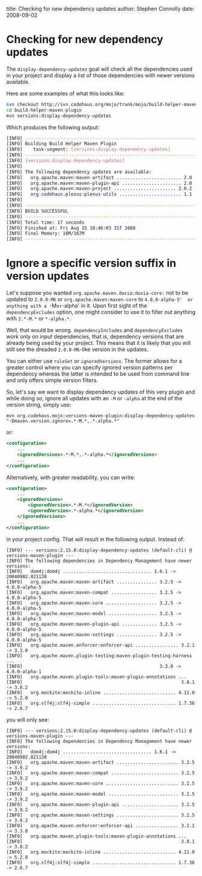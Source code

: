 title: Checking for new dependency updates
author: Stephen Connolly
date: 2008-09-02

<!---
Licensed to the Apache Software Foundation (ASF) under one
or more contributor license agreements.  See the NOTICE file
distributed with this work for additional information
regarding copyright ownership.  The ASF licenses this file
to you under the Apache License, Version 2.0 (the
"License"); you may not use this file except in compliance
with the License.  You may obtain a copy of the License at
https://www.apache.org/licenses/LICENSE-2.0
Unless required by applicable law or agreed to in writing,
software distributed under the License is distributed on an
"AS IS" BASIS, WITHOUT WARRANTIES OR CONDITIONS OF ANY
KIND, either express or implied.  See the License for the
specific language governing permissions and limitations
under the License.
-->

# Checking for new dependency updates

The `display-dependency-updates` goal will check all the dependencies used in your project and display a list
of those dependencies with newer versions available.

Here are some examples of what this looks like:

```sh
svn checkout http://svn.codehaus.org/mojo/trunk/mojo/build-helper-maven-plugin build-helper-maven-plugin
cd build-helper-maven-plugin
mvn versions:display-dependency-updates
```

Which produces the following output:

```sh
[INFO] ------------------------------------------------------------------------
[INFO] Building Build Helper Maven Plugin
[INFO]    task-segment: [versions:display-dependency-updates]
[INFO] ------------------------------------------------------------------------
[INFO] [versions:display-dependency-updates]
[INFO]
[INFO] The following dependency updates are available:
[INFO]   org.apache.maven:maven-artifact ........................ 2.0 -> 2.0.9
[INFO]   org.apache.maven:maven-plugin-api ...................... 2.0 -> 2.0.9
[INFO]   org.apache.maven:maven-project ....................... 2.0.2 -> 2.0.9
[INFO]   org.codehaus.plexus:plexus-utils ....................... 1.1 -> 1.5.6
[INFO]
[INFO] ------------------------------------------------------------------------
[INFO] BUILD SUCCESSFUL
[INFO] ------------------------------------------------------------------------
[INFO] Total time: 17 seconds
[INFO] Finished at: Fri Aug 15 10:46:03 IST 2008
[INFO] Final Memory: 10M/167M
[INFO] ------------------------------------------------------------------------
```

# Ignore a specific version suffix in version updates

Let's suppose you wanted `org.apache.maven.doxia:doxia-core:` not to be updated to `2.0.0-M6` or `org.apache.maven:maven-core` to `4.0.0-alpha-5'  or anything with a `-M` or `-alpha' in it. Upon first sight of the `dependencyExcludes` option, one might consider to use it to filter out anything with `2.*-M.*` or `*-alpha.*`.

Well, that would be wrong. `dependencyIncludes` and `dependencyExcludes` work only on *input* dependencies, that is, dependency versions that are already being used by your project. This means that it is likely that you will still see the dreaded `2.0.0-M6`-like version in the updates.

You can either use `ruleSet` or `ignoredVersions`. The former allows for a greater control where you can specify ignored version patterns per dependency whereas the latter is intended to be used from command line and only offers simple version filters.

So, let's say we want to display dependency updates of this very plugin and while doing so, ignore all updates with an `-M` or `-alpha` at the end of the version string, simply use:

```shell
mvn org.codehaus.mojo:versions-maven-plugin:display-dependency-updates "-Dmaven.version.ignore=.*-M.*,.*-alpha.*"
```

or:

```xml
<configuration>
    ...
    <ignoredVersions>.*-M.*,.*-alpha.*</ignoredVersions>
    ...
</configuration>
```

Alternatively, with greater readability, you can write:

```xml
<configuration>
    ...
    <ignoredVersions>
        <ignoredVersion>.*-M.*</ignoredVersion>
        <ignoredVersion>.*-alpha.*</ignoredVersion>
    </ignoredVersions>
    ...
</configuration>
```

in your project config. That will result in the following output. Instead of:

```shell
[INFO] --- versions:2.15.0:display-dependency-updates (default-cli) @ versions-maven-plugin ---
[INFO] The following dependencies in Dependency Management have newer versions:
[INFO]   dom4j:dom4j ................................. 1.6.1 -> 20040902.021138
[INFO]   org.apache.maven:maven-artifact ............... 3.2.5 -> 4.0.0-alpha-5
[INFO]   org.apache.maven:maven-compat ................. 3.2.5 -> 4.0.0-alpha-5
[INFO]   org.apache.maven:maven-core ................... 3.2.5 -> 4.0.0-alpha-5
[INFO]   org.apache.maven:maven-model .................. 3.2.5 -> 4.0.0-alpha-5
[INFO]   org.apache.maven:maven-plugin-api ............. 3.2.5 -> 4.0.0-alpha-5
[INFO]   org.apache.maven:maven-settings ............... 3.2.5 -> 4.0.0-alpha-5
[INFO]   org.apache.maven.enforcer:enforcer-api ................ 3.2.1 -> 3.3.0
[INFO]   org.apache.maven.plugin-testing:maven-plugin-testing-harness ...
[INFO]                                                   3.3.0 -> 4.0.0-alpha-1
[INFO]   org.apache.maven.plugin-tools:maven-plugin-annotations ...
[INFO]                                                           3.8.1 -> 3.8.2
[INFO]   org.mockito:mockito-inline ........................... 4.11.0 -> 5.2.0
[INFO]   org.slf4j:slf4j-simple ............................... 1.7.36 -> 2.0.7
```

you will only see:

```shell
[INFO] --- versions:2.15.0:display-dependency-updates (default-cli) @ versions-maven-plugin ---
[INFO] The following dependencies in Dependency Management have newer versions:
[INFO]   dom4j:dom4j ................................. 1.6.1 -> 20040902.021138
[INFO]   org.apache.maven:maven-artifact ....................... 3.2.5 -> 3.9.2
[INFO]   org.apache.maven:maven-compat ......................... 3.2.5 -> 3.9.2
[INFO]   org.apache.maven:maven-core ........................... 3.2.5 -> 3.9.2
[INFO]   org.apache.maven:maven-model .......................... 3.2.5 -> 3.9.2
[INFO]   org.apache.maven:maven-plugin-api ..................... 3.2.5 -> 3.9.2
[INFO]   org.apache.maven:maven-settings ....................... 3.2.5 -> 3.9.2
[INFO]   org.apache.maven.enforcer:enforcer-api ................ 3.2.1 -> 3.3.0
[INFO]   org.apache.maven.plugin-tools:maven-plugin-annotations ...
[INFO]                                                           3.8.1 -> 3.8.2
[INFO]   org.mockito:mockito-inline ........................... 4.11.0 -> 5.2.0
[INFO]   org.slf4j:slf4j-simple ............................... 1.7.36 -> 2.0.7
```

